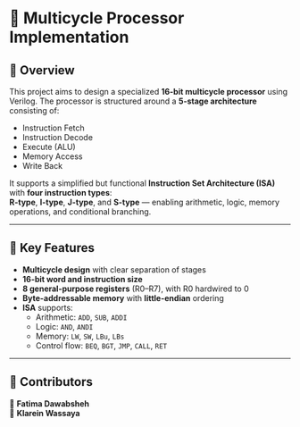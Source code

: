 # 🧠 Multicycle Processor Implementation

## 📌 Overview

This project aims to design a specialized **16-bit multicycle processor** using Verilog. The processor is structured around a **5-stage architecture** consisting of:

- Instruction Fetch
- Instruction Decode
- Execute (ALU)
- Memory Access
- Write Back

It supports a simplified but functional **Instruction Set Architecture (ISA)** with **four instruction types**:  
**R-type**, **I-type**, **J-type**, and **S-type** — enabling arithmetic, logic, memory operations, and conditional branching.

---

## 🧱 Key Features

- **Multicycle design** with clear separation of stages
- **16-bit word and instruction size**
- **8 general-purpose registers** (R0–R7), with R0 hardwired to 0
- **Byte-addressable memory** with **little-endian** ordering
- **ISA** supports:
  - Arithmetic: `ADD`, `SUB`, `ADDI`
  - Logic: `AND`, `ANDI`
  - Memory: `LW`, `SW`, `LBu`, `LBs`
  - Control flow: `BEQ`, `BGT`, `JMP`, `CALL`, `RET`

---
## 👥 Contributors  
👥 **Fatima Dawabsheh**   
👥 **Klarein Wassaya**  
 
